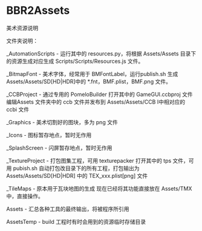BBR2Assets
==========
美术资源说明

文件夹说明：

_AutomationScripts - 运行其中的 resources.py，将根据 Assets/Assets 目录下的资源生成对应生成 Scripts/Scripts/Resources.js 文件。

_BitmapFont - 美术字体，经常用于 BMFontLabel，运行publish.sh 生成 Assets/Assets/SD[HD|HDR]中的 *.fnt，BMF.plist，BMF.png 文件。

_CCBProject - 通过专用的 PomeloBuilder 打开其中的 GameGUI.ccbproj 文件编辑Assets 文件夹中的 ccb 文件并发布到 Assets/Assets/CCB I中相对应的 ccbi 文件

_Graphics - 美术切割好的图块，多为 png 文件

_Icons - 图标暂存地点，暂时无作用

_SplashScreen - 闪屏暂存地点，暂时无作用

_TextureProject - 打包图集工程，可用 texturepacker 打开其中的 tps 文件，可用 pubish.sh 自动打包改目录下的所有工程，打包输出为  Assets/Assets/SD[HD|HDR] 中的 TEX_xxx.plist[png] 文件

_TileMaps - 原本用于瓦块地图的生成 现在已经将其功能直接放在 Assets/TMX 中，直接操作。

Assets - 汇总各种工具的最终输出，将被程序所引用

AssetsTemp - build 工程时有时会用到的资源临时存储目录

